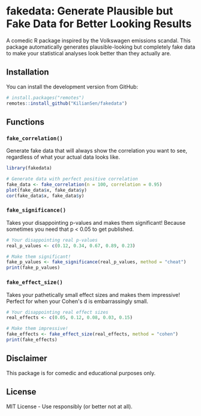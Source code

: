 # fakedata: Generate Plausible but Fake Data for Better Looking Results

A comedic R package inspired by the Volkswagen emissions scandal. This package automatically generates plausible-looking but completely fake data to make your statistical analyses look better than they actually are.

## Installation

You can install the development version from GitHub:

```r
# install.packages("remotes")
remotes::install_github("KilianSen/fakedata")
```

## Functions

### `fake_correlation()`
Generate fake data that will always show the correlation you want to see, regardless of what your actual data looks like.

```r
library(fakedata)

# Generate data with perfect positive correlation
fake_data <- fake_correlation(n = 100, correlation = 0.95)
plot(fake_data$x, fake_data$y)
cor(fake_data$x, fake_data$y)
```

### `fake_significance()`
Takes your disappointing p-values and makes them significant! Because sometimes you need that p < 0.05 to get published.

```r
# Your disappointing real p-values
real_p_values <- c(0.12, 0.34, 0.67, 0.89, 0.23)

# Make them significant!
fake_p_values <- fake_significance(real_p_values, method = "cheat")
print(fake_p_values)
```

### `fake_effect_size()`
Takes your pathetically small effect sizes and makes them impressive! Perfect for when your Cohen's d is embarrassingly small.

```r
# Your disappointing real effect sizes
real_effects <- c(0.05, 0.12, 0.08, 0.03, 0.15)

# Make them impressive!
fake_effects <- fake_effect_size(real_effects, method = "cohen")
print(fake_effects)
```

## Disclaimer

This package is for comedic and educational purposes only.
## License

MIT License - Use responsibly (or better not at all).
